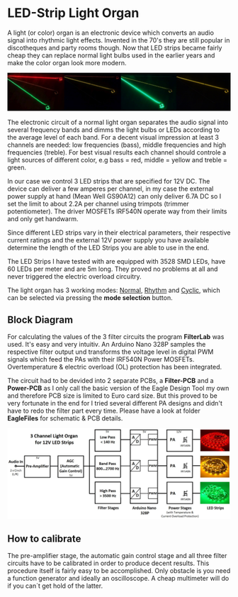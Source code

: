 # LED-Strip Light Organ #

A light (or color) organ is an electronic device which converts an audio signal into rhythmic light effects. Invented in the 70's they are still popular in discotheques and party rooms though.
Now that LED strips became fairly cheap they can replace normal light bulbs used in the earlier years and make the color organ look more modern.

![github](https://github.com/yellobyte/LED-Strip-Light-Organ/raw/main/Doc/SequenceNormalMode.jpg)

The electronic circuit of a normal light organ separates the audio signal into several frequency bands and dimms the light bulbs or LEDs according to the average level of each band.
For a decent visual impression at least 3 channels are needed: low frequencies (bass), middle frequencies and high frequencies (treble). For best visual results each channel should controle a light sources of different color, e.g bass = red, middle = yellow and treble = green.

In our case we control 3 LED strips that are specified for 12V DC. The device can deliver a few amperes per channel, in my case the external power supply at hand (Mean Well GS90A12) can only deliver 6.7A DC so I set the limit to about 2.2A per channel using trimpots (trimmer potentiometer). The driver MOSFETs IRF540N operate way from their limits and only get handwarm.

Since different LED strips vary in their electrical parameters, their respective current ratings and the external 12V power supply you have available determine the length of the LED Strips you are able to use in the end.

The LED Strips I have tested with are equipped with 3528 SMD LEDs, have 60 LEDs per meter and are 5m long. They proved no problems at all and never triggered the electric overload circuitry.

The light organ has 3 working modes: [Normal](https://github.com/yellobyte/LED-Strip-Light-Organ/blob/main/Doc/Normal%20Mode.mp4), [Rhythm](https://github.com/yellobyte/LED-Strip-Light-Organ/blob/main/Doc/Rhythm%20Mode.mp4) and [Cyclic](https://github.com/yellobyte/LED-Strip-Light-Organ/blob/main/Doc/Cyclic.mp4), which can be selected via pressing the **mode selection** button.

## Block Diagram ##

For calculating the values of the 3 filter circuits the program **FilterLab** was used. It's easy and very intuitiv. An Arduino Nano 328P samples the respective filter output und transforms the voltage level in digital PWM signals which feed the PAs with their IRF540N Power MOSFETs. Overtemperature & electric overload (OL) protection has been integrated. 

The circuit had to be devided into 2 separate PCBs, a **Filter-PCB** and a **Power-PCB** as I only call the basic version of the Eagle Design Tool my own and therefore PCB size is limited to Euro card size. But this proved to be very fortunate in the end for I tried several different PA designs and didn't have to redo the filter part every time. Please have a look at folder **EagleFiles** for schematic & PCB details.

![github](https://github.com/yellobyte/LED-Strip-Light-Organ/raw/main/Doc/Block%20Diagram.jpg)


## How to calibrate ##

The pre-amplifier stage, the automatic gain control stage and all three filter circuits have to be calibrated in order to produce decent results. This procedure itself is fairly easy to be accomplished. Only obstacle is you need a function generator and ideally an oscilloscope. A cheap multimeter will do if you can´t get hold of the latter.



